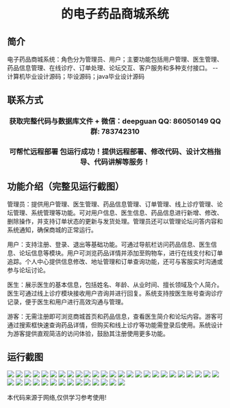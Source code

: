 <p><h1 align="center">的电子药品商城系统</h1></p>

## 简介
电子药品商城系统：角色分为管理员、用户；主要功能包括用户管理、医生管理、药品信息管理、在线诊疗、订单处理、论坛交互、客户服务和多种支付接口。    --计算机毕业设计源码；毕设源码；java毕业设计源码


## 联系方式
<p><h3 align="center">获取完整代码与数据库文件 + 微信：deepguan QQ: 86050149 QQ群: 783742310</h3></p>
<p><h3 align="center">可帮忙远程部署 包运行成功！提供远程部署、修改代码、设计文档指导、代码讲解等服务！</h3></p>

## 功能介绍（完整见运行截图）
管理员：提供用户管理、医生管理、药品信息管理、订单管理、线上诊疗管理、论坛管理、系统管理等功能。可对用户信息、医生信息、药品信息进行新增、修改、删除操作，并支持订单状态的更新与发货处理。管理员还可以管理论坛问答内容和系统通知，确保商城的正常运行。

用户：支持注册、登录、退出等基础功能。可通过导航栏访问药品信息、医生信息、论坛信息等模块。用户可浏览药品详情并添加至购物车，进行在线支付和订单追踪。个人中心提供信息修改、地址管理和订单查询功能，还可与客服实时沟通或参与论坛讨论。

医生：展示医生的基本信息，包括姓名、年龄、从业时间、擅长领域及个人简介。医生可通过线上诊疗模块接收用户咨询并进行回复。系统支持按医生账号查询诊疗记录，便于医生和用户进行高效沟通与管理。

游客：无需注册即可浏览商城首页和药品信息，查看医生简介和论坛内容。游客可通过搜索框快速查询药品详情，但购买和线上诊疗等功能需登录后使用。系统设计为游客提供直观简洁的访问体验，鼓励其注册使用更多功能。


## 运行截图
![](img/001.jpg)
![](img/002.jpg)
![](img/003.jpg)
![](img/004.jpg)
![](img/005.jpg)
![](img/006.jpg)
![](img/007.jpg)
![](img/008.jpg)
![](img/009.jpg)
![](img/010.jpg)
![](img/011.jpg)
![](img/012.jpg)
![](img/013.jpg)
![](img/014.jpg)
![](img/015.jpg)
![](img/016.jpg)
![](img/017.jpg)
![](img/018.jpg)
![](img/019.jpg)
![](img/020.jpg)
![](img/021.jpg)
![](img/022.jpg)
![](img/023.jpg)
![](img/024.jpg)
![](img/025.jpg)
![](img/026.jpg)
![](img/027.jpg)
![](img/028.jpg)
![](img/029.jpg)
![](img/030.jpg)
![](img/031.jpg)
![](img/032.jpg)
![](img/033.jpg)
![](img/034.jpg)
![](img/035.jpg)
![](img/036.jpg)
![](img/037.jpg)
![](img/038.jpg)
![](img/039.jpg)

<p>本代码来源于网络,仅供学习参考使用!</p>
